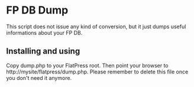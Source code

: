 # FP DB Dump 
This script does not issue any kind of conversion, but it just dumps useful informations about your FP DB.

## Installing and using
Copy dump.php to your FlatPress root. Then point your browser to http://mysite/flatpress/dump.php.
Please remember to delete this file once you don't need it anymore.

